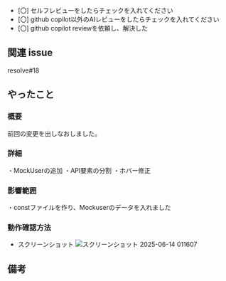 <!-- I want to review in Japanese. -->
- [〇] セルフレビューをしたらチェックを入れてください
- [〇] github copilot以外のAIレビューをしたらチェックを入れてください
- [〇] github copilot reviewを依頼し、解決した

## 関連 issue
<!-- resolve #<issue-number> -->
resolve#18
## やったこと

### 概要

<!-- 変更内容を 1 行程度でまとめまとめてください。 (チケットタイトルと被っても OK) --> 
前回の変更を出しなおしました。
### 詳細

<!-- 変更内容をリスト形式でまとめてください。 -->
・MockUserの追加
・API要素の分割
・ホバー修正
### 影響範囲

<!-- DB や API エンドポイントの変更など、大きな影響がある場合はその旨をここに書いてください。 -->
・constファイルを作り、Mockuserのデータを入れました
### 動作確認方法

<!-- 動作確認方法と確認内容をリスト形式でまとめてください。 -->

- スクリーンショット
![スクリーンショット 2025-06-14 011607](https://github.com/user-attachments/assets/60239a41-c83c-4c2c-bc62-cacb8eaa7893)

## 備考

<!-- この PR についての課題や、議論したいことがあればここに書いてください。 -->

<!-- for GitHub Copilot review rule -->
<!--
レビューする際には、以下のprefix(接頭辞)をつけてください
[must]  
[imo] (in my opinion)  
[nits](nitpick) 
[ask]  
[fyi]
-->
<!-- for GitHub Copilot review  rule-->

<!-- I want to review in Japanese. -->
